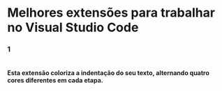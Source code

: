 <h1>Melhores extensões para trabalhar no Visual Studio Code</h1>

<h3>1</h3>
<img src="https://raw.githubusercontent.com/oderwat/vscode-indent-rainbow/master/assets/example.png" alt="">
<h4>Esta extensão coloriza a indentação do seu texto, alternando quatro cores diferentes em cada etapa.</h4>
